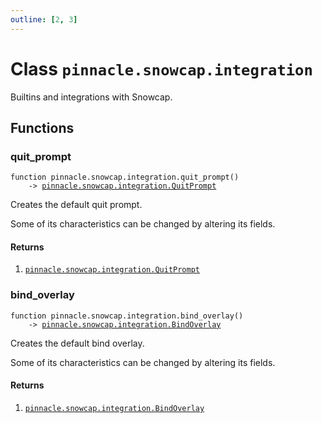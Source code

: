 ```yaml
---
outline: [2, 3]
---
```


# Class `pinnacle.snowcap.integration`


Builtins and integrations with Snowcap.



## Functions

### <Badge type="function" text="function" /> quit_prompt

<div class="language-lua"><pre><code>function pinnacle.snowcap.integration.quit_prompt()
    -> <a href="/lua-reference/0.1.0-alpha.2/classes/pinnacle.snowcap.integration.QuitPrompt">pinnacle.snowcap.integration.QuitPrompt</a></code></pre></div>

Creates the default quit prompt.

Some of its characteristics can be changed by altering its fields.




#### Returns

1. <code><a href="/lua-reference/0.1.0-alpha.2/classes/pinnacle.snowcap.integration.QuitPrompt">pinnacle.snowcap.integration.QuitPrompt</a></code>




### <Badge type="function" text="function" /> bind_overlay

<div class="language-lua"><pre><code>function pinnacle.snowcap.integration.bind_overlay()
    -> <a href="/lua-reference/0.1.0-alpha.2/classes/pinnacle.snowcap.integration.BindOverlay">pinnacle.snowcap.integration.BindOverlay</a></code></pre></div>

Creates the default bind overlay.

Some of its characteristics can be changed by altering its fields.




#### Returns

1. <code><a href="/lua-reference/0.1.0-alpha.2/classes/pinnacle.snowcap.integration.BindOverlay">pinnacle.snowcap.integration.BindOverlay</a></code>



